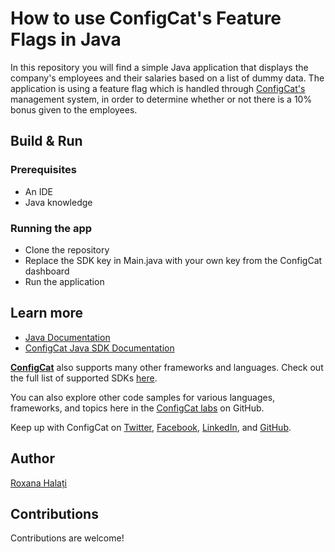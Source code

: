 # How to use ConfigCat's Feature Flags in Java

In this repository you will find a simple Java application that displays the company's employees and their salaries based on a list of dummy data. The application is using a feature flag which is handled through [ConfigCat's](https://configcat.com) management system, in order to determine whether or not there is a 10% bonus given to the employees.

## Build & Run

### Prerequisites

- An IDE
- Java knowledge

### Running the app

- Clone the repository
- Replace the SDK key in Main.java with your own key from the ConfigCat dashboard
- Run the application

## Learn more

- [Java Documentation](https://docs.oracle.com/en/java/)
- [ConfigCat Java SDK Documentation](https://configcat.com/docs/sdk-reference/java/)

[**ConfigCat**](https://configcat.com) also supports many other frameworks and languages. Check out the full list of supported SDKs [here](https://configcat.com/docs/sdk-reference/overview/).

You can also explore other code samples for various languages, frameworks, and topics here in the [ConfigCat labs](https://github.com/configcat-labs) on GitHub.

Keep up with ConfigCat on [Twitter](https://twitter.com/configcat), [Facebook](https://www.facebook.com/configcat), [LinkedIn](https://www.linkedin.com/company/configcat/), and [GitHub](https://github.com/configcat).

## Author

[Roxana Halați](https://www.linkedin.com/in/roxanahalati/)

## Contributions

Contributions are welcome!
